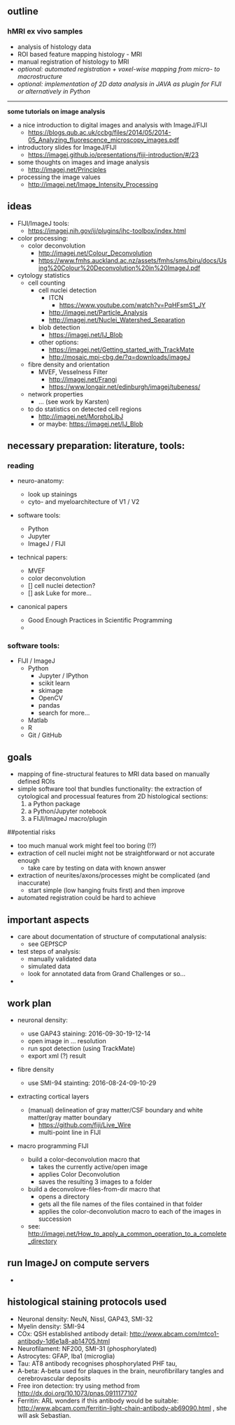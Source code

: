 ## outline


### hMRI ex vivo samples
- analysis of histology data
- ROI based feature mapping histology - MRI
- manual registration of histology to MRI
- *optional: automated registration + voxel-wise mapping from micro- to macrostructure*
- *optional: implementation of 2D data analysis in JAVA as plugin for FIJI or alternatively in Python*

-----------

**some tutorials on image analysis**

- a nice introduction to digital images and analysis with ImageJ/FIJI
	- https://blogs.qub.ac.uk/ccbg/files/2014/05/2014-05_Analyzing_fluorescence_microscopy_images.pdf
- introductory slides for ImageJ/FIJI
	- https://imagej.github.io/presentations/fiji-introduction/#/23
- some thoughts on images and image analysis
	- http://imagej.net/Principles
- processing the image values
	- http://imagej.net/Image_Intensity_Processing


## ideas
- FIJI/ImageJ tools:
	- https://imagej.nih.gov/ij/plugins/ihc-toolbox/index.html
- color processing:
	- color deconvolution
		- http://imagej.net/Colour_Deconvolution
		- https://www.fmhs.auckland.ac.nz/assets/fmhs/sms/biru/docs/Using%20Colour%20Deconvolution%20in%20ImageJ.pdf
- cytology statistics
	- cell counting
		- cell nuclei detection
			- ITCN
				- https://www.youtube.com/watch?v=PqHFsmS1_JY
			- http://imagej.net/Particle_Analysis
			- http://imagej.net/Nuclei_Watershed_Separation
		- blob detection
			- https://imagej.net/IJ_Blob
		- other options:
			- https://imagej.net/Getting_started_with_TrackMate
			- http://mosaic.mpi-cbg.de/?q=downloads/imageJ
	- fibre density and orientation
		- MVEF, Vesselness Filter
			- http://imagej.net/Frangi
			- https://www.longair.net/edinburgh/imagej/tubeness/
	- network properties
		- ... (see work by Karsten)
	- to do statistics on detected cell regions
		- http://imagej.net/MorphoLibJ
		- or maybe: https://imagej.net/IJ_Blob


## necessary preparation: literature, tools:

### reading

- neuro-anatomy:
	- look up stainings
	- cyto- and myeloarchitecture of V1 / V2
- software tools:
	- Python
	- Jupyter
	- ImageJ / FIJI
- technical papers:
	- MVEF
	- color deconvolution
	- [] cell nuclei detection?
	- [] ask Luke for more...

- canonical papers
	- Good Enough Practices in Scientific Programming
	- 

### software tools:

- FIJI / ImageJ
	- Python 
		- Jupyter / IPython
		- scikit learn
		- skimage
		- OpenCV
		- pandas
		- search for more...
	- Matlab
	- R
	- Git / GitHub

## goals
- mapping of fine-structural features to MRI data based on manually defined ROIs
- simple software tool that bundles functionality: the extraction of cytological and processual features from 2D histological sections:
	1. a Python package
	2. a Python/Jupyter notebook
	3. a FIJI/ImageJ macro/plugin

##potential risks
- too much manual work might feel too boring (!?)
- extraction of cell nuclei might not be straightforward or not accurate enough
	- take care by testing on data with known answer
- extraction of neurites/axons/processes might be complicated (and inaccurate)
	- start simple (low hanging fruits first) and then improve
- automated registration could be hard to achieve

## important aspects
- care about documentation of structure of computational analysis:
	- see GEPfSCP
- test steps of analysis:
	- manually validated data
	- simulated data
	- look for annotated data from Grand Challenges or so...
- 

## work plan
- neuronal density:
	- use GAP43 staining: 2016-09-30-19-12-14
	- open image in ... resolution
	- run spot detection (using TrackMate)
	- export xml (?) result
- fibre density 
	- use SMI-94 stainting: 2016-08-24-09-10-29
- extracting cortical layers
	- (manual) delineation of gray matter/CSF boundary and white matter/gray matter boundary
		- https://github.com/fiji/Live_Wire
		- multi-point line in FIJI
		
- macro programming FIJI
	- build a color-deconvolution macro that 
		- takes the currently active/open image
		- applies Color Deconvolution
		- saves the resulting 3 images to a folder
	- build a deconvolove-files-from-dir macro that
		- opens a directory
		- gets all the file names of the files contained in that folder
		- applies the color-deconvolution macro to each of the images in succession 
	- see: http://imagej.net/How_to_apply_a_common_operation_to_a_complete_directory

## run ImageJ on compute servers
- 

## histological staining protocols used

- Neuronal density: NeuN, Nissl, GAP43, SMI-32
- Myelin density: SMI-94
- COx: QSH established antibody detail: http://www.abcam.com/mtco1-antibody-1d6e1a8-ab14705.html
- Neurofilament: NF200, SMI-31 (phosphorylated)
- Astrocytes: GFAP, Iba1 (microglia)
- Tau: AT8 antibody recognises phosphorylated PHF tau, 
- A-beta: A-beta used for plaques in the brain, neurofibrillary tangles and cerebrovascular deposits
- Free iron detection: try using method from http://dx.doi.org/10.1073/pnas.0911177107
- Ferritin: ARL wonders if this antibody would be suitable: http://www.abcam.com/ferritin-light-chain-antibody-ab69090.html , she will ask Sebastian.   
